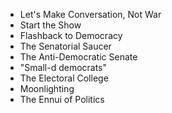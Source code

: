 






- Let's Make Conversation, Not War
- Start the Show
- Flashback to Democracy
- The Senatorial Saucer
- The Anti-Democratic Senate
- "Small-d democrats"
- The Electoral College
- Moonlighting
- The Ennui of Politics


